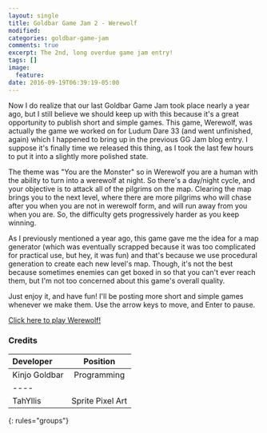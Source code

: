 ```yaml
---
layout: single
title: Goldbar Game Jam 2 - Werewolf
modified:
categories: goldbar-game-jam
comments: true
excerpt: The 2nd, long overdue game jam entry!
tags: []
image:
  feature:
date: 2016-09-19T06:39:19-05:00
---
```


Now I do realize that our last Goldbar Game Jam took place nearly a year ago, but I still believe we should keep up with this because it's a great opportunity to publish short and simple games. This game, Werewolf, was actually the game we worked on for Ludum Dare 33 (and went unfinished, again) which I happened to bring up in the previous GG Jam blog entry. I suppose it's finally time we released this thing, as I took the last few hours to put it into a slightly more polished state.

The theme was "You are the Monster" so in Werewolf you are a human with the ability to turn into a werewolf at night. So there's a day/night cycle, and your objective is to attack all of the pilgrims on the map. Clearing the map brings you to the next level, where there are more pilgrims who will chase after you when you are not in werewolf form, and will run away from you when you are. So, the difficulty gets progressively harder as you keep winning.

As I previously mentioned a year ago, this game gave me the idea for a map generator (which was eventually scrapped because it was too complicated for practical use, but hey, it was fun) and that's because we use procedural generation to create each new level's map. Though, it's not the best because sometimes enemies can get boxed in so that you can't ever reach them, but I'm not too concerned about this game's overall quality.

Just enjoy it, and have fun! I'll be posting more short and simple games whenever we make them. Use the arrow keys to move, and Enter to pause.

[Click here to play Werewolf!](http://play.goldbargames.com/ggjam/Werewolf.html)

### Credits

| Developer | Position |
|:--------|:-------:|
| Kinjo Goldbar  | Programming   |
|----
| TahYllis | Sprite Pixel Art   |
{: rules="groups"}